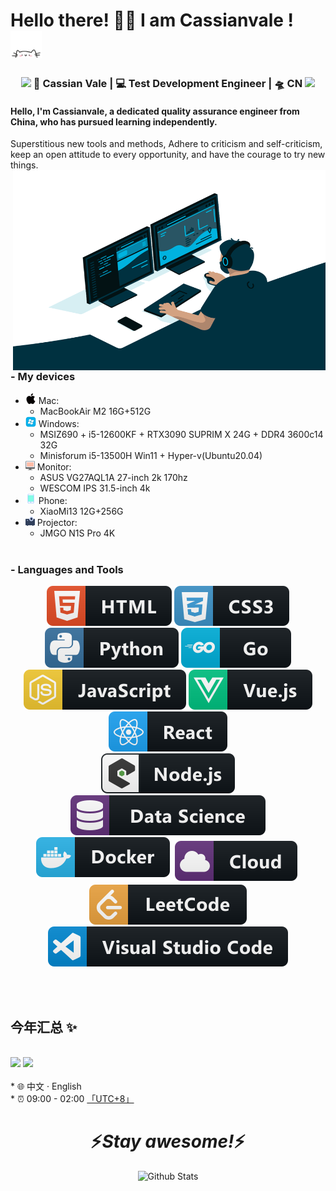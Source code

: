 # Hello there! 👋🏻 I am Cassianvale ! <img src="./img/cat.gif" alt="Meaow" width="50" />

<div align="center">
<h3><img src="https://media.giphy.com/media/WUlplcMpOCEmTGBtBW/giphy.gif" width="30"> 🙎 Cassian Vale | 💻 Test Development Engineer | 🛸 CN <img src="https://media.giphy.com/media/WUlplcMpOCEmTGBtBW/giphy.gif" width="30">
</h3>
</div>

<p align="center">
<h4>Hello, I'm Cassianvale, a dedicated quality assurance engineer from China, who has pursued learning independently.</h4>

Superstitious new tools and methods,
Adhere to criticism and self-criticism, keep an open attitude to every opportunity, and have the courage to try new things.
<img align="right" alt="GIF" src="./img/code.gif?raw=true" width="500" height="320" />
</p>

### - My devices

- <img width="17" height="17" src="./img/macos.png" />&nbsp;Mac: 
  - MacBookAir M2 16G+512G
- <img width="17" height="17" src="./img/windows.png" />&nbsp;Windows: 
  - MSIZ690 + i5-12600KF + RTX3090 SUPRIM X 24G + DDR4 3600c14 32G
  - Minisforum i5-13500H Win11 + Hyper-v(Ubuntu20.04)
- <img width="15" height="15" src="./img/iMac.png" />&nbsp;Monitor: 
  - ASUS VG27AQL1A 27-inch 2k 170hz
  - WESCOM IPS 31.5-inch 4k
- <img width="17" height="17" src="./img/phone.png" />&nbsp;Phone: 
  - XiaoMi13 12G+256G
- <img width="15" height="15" src="./img/projector.png" />&nbsp;Projector: 
  - JMGO N1S Pro 4K
  <br/>

### - Languages and Tools

<p align="center">
    <img src="svg/html.svg" alt="html" style="vertical-align:top margin:6px 4px">
    <img src="svg/css3.svg" alt="css" style="vertical-align:top margin:6px 4px">
    <img src="svg/python.svg" alt="python" style="vertical-align:top margin:6px 4px">
    <img src="svg/go.svg" alt="go" style="vertical-align:top margin:6px 4px">
    <img src="svg/js.svg" alt="javascript" style="vertical-align:top margin:6px 4px">
    <img src="svg/vue.svg" alt="Vue.js" style="vertical-align:top margin:6px 4px">
    <img src="svg/react.svg" alt="React" style="vertical-align:top margin:6px 4px">
    <br/>
    <img src="svg/nodejs_larger.svg" alt="nodejs" style="vertical-align:top margin:6px 4px">
    <img src="svg/datascience.svg" alt="datascience" style="vertical-align:top margin:6px 4px">
    <img src="svg/docker.svg" alt="Docker" style="vertical-align:top margin:6px 4px">
    <img src="svg/cloud.svg" alt="cloud" style="vertical-align:top; margin:6px 4px">
    <a href="https://leetcode.cn/u/cassianvale/">
    <img src="svg/leetcode.svg" alt="LeetCode" style="vertical-align:top margin:6px 4px">
    </a>
    <img src="svg/visualstudio_code.svg" alt="Visual Studio Code" style="vertical-align:top margin:6px 4px">
</p>
<br/>
<br/>

## 今年汇总 ✨

<br/>
<div>
<img align="" height="160px" src="https://github-readme-stats.vercel.app/api?username=Cassianvale&show_icons=true&locale=cn&line_height=21&bg_color=0,EC6C6C,FFD479,FFFC79,73FA79" />
<img  align="" height="160px" src="https://github-readme-stats.vercel.app/api/top-langs/?username=Cassianvale&locale=cn&bg_color=0,73FA79,73FDFF,D783FF&layout=compact" />
</div>
<br/>
* 🌐 中文 · English
<br/>
* ⏰ 09:00 - 02:00 <a href="https://time.is/UTC+8" class="no-underline">「UTC+8」</a>
<br/>
<h1 align='center'>⚡️<i>Stay awesome!</i>⚡️</h1>

<p align="center">
        <img src="https://raw.githubusercontent.com/mayhemantt/mayhemantt/Update/svg/Bottom.svg" alt="Github Stats" />
</p>
